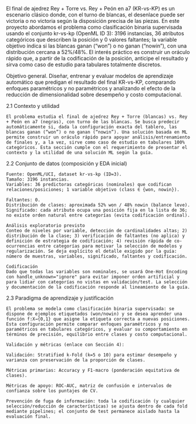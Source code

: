 El final de ajedrez Rey + Torre vs. Rey + Peón en a7 (KR-vs-KP) es un escenario clásico donde, con el turno de blancas, el desenlace puede ser victoria o no victoria según la disposición precisa de las piezas. En este proyecto abordamos el problema como clasificación binaria supervisada usando el conjunto kr-vs-kp (OpenML ID 3): 3196 instancias, 36 atributos categóricos que describen la posición y 0 valores faltantes; la variable objetivo indica si las blancas ganan (“won”) o no ganan (“nowin”), con una distribución cercana a 52%/48%. El interés práctico es construir un oráculo rápido que, a partir de la codificación de la posición, anticipe el resultado y sirva como caso de estudio para tabulares totalmente discretos.

Objetivo general. Diseñar, entrenar y evaluar modelos de aprendizaje automático que predigan el resultado del final KR-vs-KP, comparando enfoques paramétricos y no paramétricos y analizando el efecto de la reducción de dimensionalidad sobre desempeño y costo computacional.

2.1 Contexto y utilidad

    El problema estudia el final de ajedrez Rey + Torre (blancas) vs. Rey + Peón en a7 (negras), con turno de las blancas. Se busca predecir automáticamente si, dada la configuración exacta del tablero, las blancas ganan (“won”) o no ganan (“nowin”). Una solución basada en ML permite construir un oráculo rápido para apoyar análisis/entrenamiento de finales y, a la vez, sirve como caso de estudio en tabulares 100% categóricos. Esta sección cumple con el requerimiento de presentar el contexto y la utilidad de una solución ML según la guía.

2.2 Conjunto de datos (composición y EDA inicial)

    Fuente: OpenML/UCI, dataset kr-vs-kp (ID=3).
    Tamaño: 3196 instancias.
    Variables: 36 predictoras categóricas (nominales) que codifican relaciones/posiciones; 1 variable objetivo (class ∈ {won, nowin}).

    Faltantes: 0.
    Distribución de clases: aproximada 52% won / 48% nowin (balance leve).
    Significado: cada atributo ocupa una posición fija en la lista de 36; no existe orden natural entre categorías (evita codificación ordinal).

    Análisis exploratorio previsto
    Conteo de niveles por variable, detección de cardinalidades altas; 2) distribución de la clase; 3) verificación de faltantes (no aplica) y definición de estrategia de codificación; 4) revisión rápida de co-ocurrencias entre categorías para motivar la selección de modelos y regularización. Se deja explícito el detalle exigido por la guía: número de muestras, variables, significado, faltantes y codificación.

    Codificación
    Dado que todas las variables son nominales, se usará One-Hot Encoding con handle_unknown="ignore" para evitar imponer orden artificial y para lidiar con categorías no vistas en validación/test. La selección y documentación de la codificación responde al lineamiento de la guía.

2.3 Paradigma de aprendizaje y justificación

    El problema se modela como clasificación binaria supervisada: se dispone de ejemplos etiquetados (won/nowin) y se desea aprender una función f:X→{0,1} que asigne la etiqueta correcta a nuevas posiciones. Esta configuración permite comparar enfoques paramétricos y no paramétricos en tabulares categóricos, y evaluar su comportamiento en términos de precisión, equilibrio entre clases y costo computacional.

    Validación y métricas (enlace con Sección 4):

    Validación: Stratified k-Fold (k=5 o 10) para estimar desempeño y varianza con preservación de la proporción de clases.

    Métricas primarias: Accuracy y F1-macro (ponderación equitativa de clases).

    Métricas de apoyo: ROC-AUC, matriz de confusión e intervalos de confianza sobre los puntajes de CV.

    Prevención de fuga de información: toda la codificación (y cualquier selección/reducción de características) se ajusta dentro de cada fold mediante pipelines; el conjunto de test permanece aislado hasta la evaluación final.